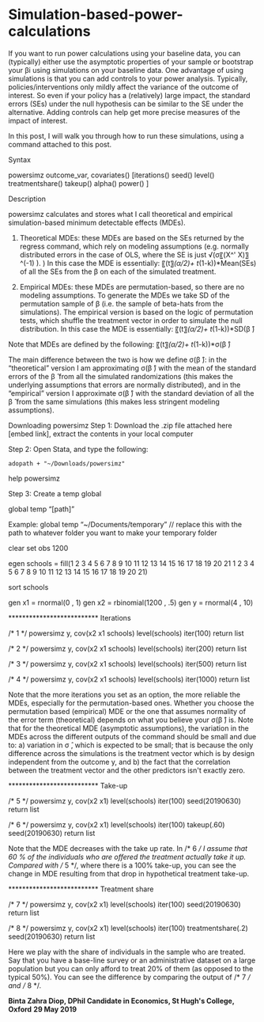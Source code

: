 # Simulation-based-power-calculations
If you want to run power calculations using your baseline data, you can (typically) either use the asymptotic properties of your sample or bootstrap your βi using simulations on your baseline data. One advantage of using simulations is that you can add controls to your power analysis. Typically, policies/interventions only mildly affect the variance of the outcome of interest. So even if your policy has a (relatively) large impact, the standard errors (SEs) under the null hypothesis can be similar to the SE under the alternative. Adding controls can help get more precise measures of the impact of interest. 

In this post, I will walk you through how to run these simulations, using a command attached to this post.

Syntax

powersimz outcome_var, covariates() [iterations() seed() level() treatmentshare() takeup() alpha() power() ]

Description

powersimz calculates and stores what I call theoretical and empirical simulation-based minimum detectable effects (MDEs).

1. Theoretical MDEs: these MDEs are based on the SEs returned by the regress command, which rely on modeling assumptions (e.g. normally distributed errors in the case of OLS, where the SE is just √(σ〖(X^' X)〗^(-1) ). ) In this case the MDE is essentially: 〖(t〗_(α/2)+ t_(1-k))*Mean(SEs) of all the SEs from the β on each of the simulated treatment.

2. Empirical MDEs: these MDEs are permutation-based, so there are no modeling assumptions. To generate the MDEs we take SD of the permutation sample of β (i.e. the sample of beta-hats from the simulations). The empirical version is based on the logic of permutation tests, which shuffle the treatment vector in order to simulate the null distribution. In this case the MDE is essentially: 〖(t〗_(α/2)+ t_(1-k))*SD(β ̂)

Note that MDEs are defined by the following: 〖(t〗_(α/2)+ t_(1-k))*σ(β ̂)

The main difference between the two is how we define σ(β ̂): in the “theoretical” version I am approximating σ(β ̂) with the mean of the standard errors of the β ̂  from all the simulated randomizations (this makes the underlying assumptions that errors are normally distributed), and in the “empirical” version I approximate σ(β ̂) with the standard deviation of all the β ̂  from the same simulations (this makes less stringent modeling assumptions).

Downloading powersimz
Step 1: Download the .zip file attached here [embed link], extract the contents in your local 	computer

Step 2:  Open Stata, and type the following:

	adopath + "~/Downloads/powersimz"
 
help powersimz

Step 3: Create a temp global

global temp “[path]”

Example:
global temp “~/Documents/temporary” // replace this with the path to whatever folder you want to make your temporary folder

clear 
set obs  1200

egen schools = fill(1 2 3 4 5 6 7 8 9 10 11 12 13 14 15 16 17 18 19 20 21 1 2 3 4 5 6 7 8 9 10 11 12 13 14 15 16 17 18 19 20 21)

sort schools 

gen x1 = rnormal(0 , 1)
gen x2 = rbinomial(1200 ,  .5)
gen y   = rnormal(4 , 10)

************************** Iterations

/* 1 */ powersimz y, cov(x2 x1 schools) level(schools) iter(100)
return list

/* 2 */ powersimz y, cov(x2 x1 schools) level(schools) iter(200)
return list

/* 3 */ powersimz y, cov(x2 x1 schools) level(schools) iter(500)
return list

/* 4 */ powersimz y, cov(x2 x1 schools) level(schools) iter(1000)
return list

Note that the more iterations you set as an option, the more reliable the MDEs, especially for the permutation-based ones. Whether you choose the permutation based (empirical) MDE or the one that assumes normality of the error term (theoretical) depends on what you believe your σ(β ̂) is. Note that for the theoretical MDE (asymptotic assumptions), the variation in the MDEs across the different outputs of the command should be small and due to: a) variation in σ ̂, which is expected to be small; that is because the only difference across the simulations is the treatment vector which is by design independent from the outcome y, and b) the fact that the correlation between the treatment vector and the other predictors isn't exactly zero.

************************** Take-up

/* 5 */ powersimz y, cov(x2 x1) level(schools) iter(100) seed(20190630)
return list

/* 6 */ powersimz y, cov(x2 x1) level(schools) iter(100) takeup(.60) seed(20190630)
return list

Note that the MDE decreases with the take up rate. In /* 6 */ I assume that 60 % of the individuals who are offered the treatment actually take it up. Compared with /* 5 */, where there is a 100% take-up, you can see the change in MDE resulting from that drop in hypothetical treatment take-up. 

************************** Treatment share

/* 7 */ powersimz y, cov(x2 x1) level(schools) iter(100)  seed(20190630)
return list

/* 8 */ powersimz y, cov(x2 x1) level(schools) iter(100) treatmentshare(.2) seed(20190630)
return list

Here we play with the share of individuals in the sample who are treated. Say that you have a base-line survey or an administrative dataset on a large population but you can only afford to treat 20% of them (as opposed to the typical 50%). You can see the difference by comparing the output of /* 7 */ and /* 8 */.

**Binta Zahra Diop, DPhil Candidate in Economics, St Hugh's College, Oxford**
**29 May 2019**
